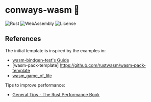 # conways-wasm &#129408;

![Rust](https://img.shields.io/badge/-Rust-B7410E?logo=rust&logoColor=28282B&labelColor=white)
![WebAssembly](https://img.shields.io/badge/-WebAssembly-393939?logo=webassembly&logoColor=654FF0&labelColor=white)
![License](https://img.shields.io/badge/license-MIT-blue)

## References

The initial template is inspired by the examples in:

- [wasm-bindgen-test's Guide](https://rustwasm.github.io/wasm-bindgen/wasm-bindgen-test/usage.html)
- [wasm-pack-template] https://github.com/rustwasm/wasm-pack-template
- [wasm_game_of_life](https://github.com/rustwasm/wasm_game_of_life)

Tips to improve performance:

- [General Tips - The Rust Performance Book](https://nnethercote.github.io/perf-book/general-tips.html)
